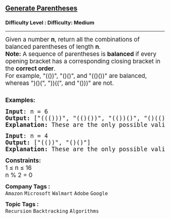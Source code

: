 <h2><a href="https://www.geeksforgeeks.org/problems/generate-all-possible-parentheses/1?page=6&company=Google&sortBy=submissions">Generate Parentheses</a></h2><h3>Difficulty Level : Difficulty: Medium</h3><hr><div class="problems_problem_content__Xm_eO"><p><span style="font-size: 14pt;">Given a number <strong>n</strong>, return all the combinations of balanced parentheses of length <strong>n</strong>.</span><br><span style="font-size: 14pt;"><strong>Note:</strong> A sequence of parentheses is <strong>balanced</strong> if every opening bracket has a corresponding closing bracket in the <strong>correct order</strong>.</span><br><span style="font-size: 14pt;">For example, "(())", "()()", and "(()())" are balanced, whereas ")()(", "))((", and "()))" are not.</span></p>
<p><br><span style="font-size: 14pt;"><strong>Examples:</strong></span></p>
<pre><span style="font-size: 14pt;"><strong>Input</strong>: n = 6
<strong>Output: </strong>["((()))", "(()())", "(())()", "()(())", "()()()"]<br><strong>Explanation:</strong> These are the only possible valid balanced parentheses.</span></pre>
<pre><span style="font-size: 14pt;"><strong>Input</strong>: n = 4
<strong>Output: </strong>["(())", "()()"]<br><strong>Explanation:</strong> These are the only possible valid balanced parentheses.</span></pre>
<div><span style="font-size: 14pt;"><strong>Constraints: </strong></span><br><span style="font-size: 14pt;">1 ≤ n ≤ 16</span></div>
<div><span style="font-size: 14pt;">n % 2 = 0</span></div></div><p><span style=font-size:18px><strong>Company Tags : </strong><br><code>Amazon</code>&nbsp;<code>Microsoft</code>&nbsp;<code>Walmart</code>&nbsp;<code>Adobe</code>&nbsp;<code>Google</code>&nbsp;<br><p><span style=font-size:18px><strong>Topic Tags : </strong><br><code>Recursion</code>&nbsp;<code>Backtracking</code>&nbsp;<code>Algorithms</code>&nbsp;